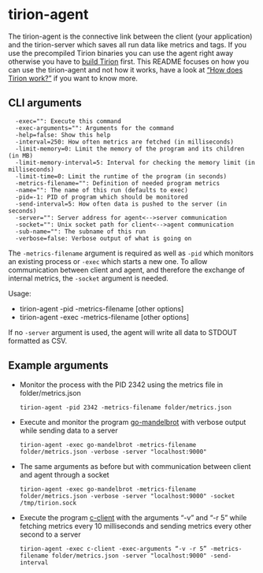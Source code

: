 # tirion-agent

The tirion-agent is the connective link between the client (your application) and the tirion-server which saves all run data like metrics and tags. If you use the precompiled Tirion binaries you can use the agent right away otherwise you have to [build Tirion](/#how-to-build-tirion) first. This README focuses on how you can use the tirion-agent and not how it works, have a look at [“How does Tirion work?”](/#how-does-tirion-work) if you want to know more.

## CLI arguments

```
  -exec="": Execute this command
  -exec-arguments="": Arguments for the command
  -help=false: Show this help
  -interval=250: How often metrics are fetched (in milliseconds)
  -limit-memory=0: Limit the memory of the program and its children (in MB)
  -limit-memory-interval=5: Interval for checking the memory limit (in milliseconds)
  -limit-time=0: Limit the runtime of the program (in seconds)
  -metrics-filename="": Definition of needed program metrics
  -name="": The name of this run (defaults to exec)
  -pid=-1: PID of program which should be monitored
  -send-interval=5: How often data is pushed to the server (in seconds)
  -server="": Server address for agent<-->server communication
  -socket="": Unix socket path for client<-->agent communication
  -sub-name="": The subname of this run
  -verbose=false: Verbose output of what is going on
```

The <code>-metrics-filename</code> argument is required as well as <code>-pid</code> which monitors an existing process or <code>-exec</code> which starts a new one. To allow communication between client and agent, and therefore the exchange of internal metrics, the <code>-socket</code> argument is needed.

Usage:

* tirion-agent -pid <pid> -metrics-filename <json file> [other options]
* tirion-agent -exec <program> -metrics-filename <json file> [other options]

If no <code>-server</code> argument is used, the agent will write all data to STDOUT formatted as CSV.

## Example arguments

* Monitor the process with the PID 2342 using the metrics file in folder/metrics.json
	<pre><code>tirion-agent -pid 2342 -metrics-filename folder/metrics.json</code></pre>

* Execute and monitor the program [go-mandelbrot](/examples/go-mandelbrot) with verbose output while sending data to a server
	<pre><code>tirion-agent -exec go-mandelbrot -metrics-filename folder/metrics.json -verbose -server "localhost:9000"</code></pre>

* The same arguments as before but with communication between client and agent through a socket
	<pre><code>tirion-agent -exec go-mandelbrot -metrics-filename folder/metrics.json -verbose -server "localhost:9000" -socket /tmp/tirion.sock</code></pre>

* Execute the program [c-client](/clients/c-client) with the arguments “-v” and “-r 5” while fetching metrics every 10 milliseconds and sending metrics every other second to a server
	<pre><code>tirion-agent -exec c-client -exec-arguments “-v -r 5” -metrics-filename folder/metrics.json -server "localhost:9000" -send-interval</code></pre>
